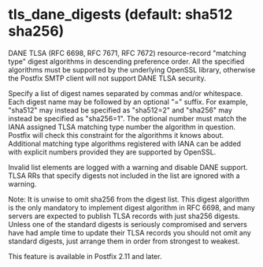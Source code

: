 # tls_dane_digests (default: sha512 sha256)
 DANE TLSA (RFC 6698, RFC 7671, RFC 7672) resource-record "matching
type" digest algorithms in descending preference order. All the
specified algorithms must be supported by the underlying OpenSSL
library, otherwise the Postfix SMTP client will not support DANE
TLSA security. 


 Specify a list of digest names separated by commas and/or
whitespace. Each digest name may be followed by an optional
"=<number>" suffix. For example, "sha512" may instead be specified
as "sha512=2" and "sha256" may instead be specified as "sha256=1".
The optional number must match the IANA assigned TLSA matching type number the algorithm in question.
Postfix will check this constraint for the algorithms it knows about.
Additional matching type algorithms registered with IANA can be added
with explicit numbers provided they are supported by OpenSSL. 


 Invalid list elements are logged with a warning and disable DANE
support. TLSA RRs that specify digests not included in the list are
ignored with a warning. 


 Note: It is unwise to omit sha256 from the digest list. This
digest algorithm is the only mandatory to implement digest algorithm
in RFC 6698, and many servers are expected to publish TLSA records
with just sha256 digests. Unless one of the standard digests is
seriously compromised and servers have had ample time to update their
TLSA records you should not omit any standard digests, just arrange
them in order from strongest to weakest. 


 This feature is available in Postfix 2.11 and later. 


